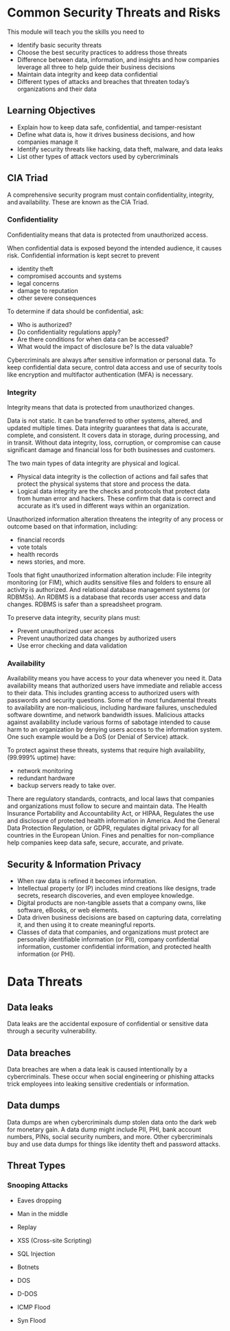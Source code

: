# Common Security Threats and Risks

This module will teach you the skills you need to 
- Identify basic security threats
- Choose the best security practices to address those threats
- Difference between data, information, and insights and how companies leverage all three to help guide their business decisions
- Maintain data integrity and keep data confidential
- Different types of attacks and breaches that threaten today’s organizations and their data

## Learning Objectives

- Explain how to keep data safe, confidential, and tamper-resistant
- Define what data is, how it drives business decisions, and how companies manage it
- Identify security threats like hacking, data theft, malware, and data leaks
- List other types of attack vectors used by cybercriminals

## CIA Triad

A comprehensive security program must contain confidentiality, integrity, and availability. These are known as the CIA Triad. 

### Confidentiality

Confidentiality means that data is protected from unauthorized access.

When confidential data is exposed beyond the intended audience, it causes risk. Confidential information is kept secret to prevent 
- identity theft
- compromised accounts and systems
- legal concerns
- damage to reputation
- other severe consequences

To determine if data should be confidential, ask: 
- Who is authorized?
- Do confidentiality regulations apply?
- Are there conditions for when data can be accessed?
- What would the impact of disclosure be? Is the data valuable?

Cybercriminals are always after sensitive information or personal data. To keep confidential data secure, control data access and use of security tools like encryption and multifactor authentication (MFA) is necessary.

### Integrity

Integrity means that data is protected from unauthorized changes.

Data is not static. It can be transferred to other systems, altered, and updated multiple times. Data integrity guarantees that data is accurate, complete, and consistent. 
It covers data in storage, during processing, and in transit. Without data integrity, loss, corruption, or compromise can cause significant damage and financial loss for both businesses and customers. 

The two main types of data integrity are physical and logical. 
- Physical data integrity is the collection of actions and fail safes that protect the physical systems that store and process the data.
- Logical data integrity are the checks and protocols that protect data from human error and hackers.
These confirm that data is correct and accurate as it’s used in different ways within an organization.

Unauthorized information alteration threatens the integrity of any process or outcome based on that information, including: 
- financial records
- vote totals
- health records
- news stories, and more.

Tools that fight unauthorized information alteration include: File integrity monitoring (or FIM), which audits sensitive files and folders to ensure all activity is authorized. And relational database management systems (or RDBMSs). An RDBMS is a database that records user access and data changes. RDBMS is safer than a spreadsheet program. 

To preserve data integrity, security plans must: 
- Prevent unauthorized user access
- Prevent unauthorized data changes by authorized users
- Use error checking and data validation

### Availability

Availability means you have access to your data whenever you need it. 
Data availability means that authorized users have immediate and reliable access to their data. This includes granting access to authorized users with passwords and security questions.
Some of the most fundamental threats to availability are non-malicious, including hardware failures, unscheduled software downtime, and network bandwidth issues. Malicious attacks against availability include various forms of sabotage intended to cause harm to an organization by denying users access to the information system. One such example would be a DoS (or Denial of Service) attack. 

To protect against these threats, systems that require high availability, (99.999% uptime) have: 
- network monitoring
- redundant hardware
- backup servers ready to take over.

There are regulatory standards, contracts, and local laws that companies and organizations must follow to secure and maintain data. The Health Insurance Portability and Accountability Act, or HIPAA, Regulates the use and disclosure of protected health information in America. And the General Data Protection Regulation, or GDPR, regulates digital privacy for all countries in the European Union. Fines and penalties for non-compliance help companies keep data safe, secure, accurate, and private.

## Security & Information Privacy

- When raw data is refined it becomes information. 
- Intellectual property (or IP) includes mind creations like designs, trade secrets, research discoveries, and even employee knowledge.
- Digital products are non-tangible assets that a company owns, like software, eBooks, or web elements.
- Data driven business decisions are based on capturing data, correlating it, and then using it to create meaningful reports.
- Classes of data that companies, and organizations must protect are personally identifiable information (or PII), company confidential information, customer confidential information, and protected health information (or PHI).

# Data Threats

## Data leaks 
Data leaks are the accidental exposure of confidential or sensitive data through a security vulnerability. 

## Data breaches
Data breaches are when a data leak is caused intentionally by a cybercriminals. These occur when social engineering or phishing attacks trick employees into leaking sensitive credentials or information. 

## Data dumps
Data dumps are when cybercriminals dump stolen data onto the dark web for monetary gain. 
A data dump might include PII, PHI, bank account numbers, PINs, social security numbers, and more. Other cybercriminals buy and use data dumps for things like identity theft and password attacks.

## Threat  Types

### Snooping Attacks
- Eaves dropping
- Man in the middle
- Replay

- XSS (Cross-site Scripting)
- SQL Injection
- Botnets
- DOS
- D-DOS
- ICMP Flood
- Syn Flood

